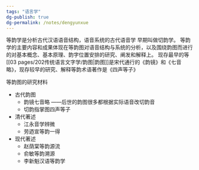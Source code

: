 ```yaml
---
tags: "语言学"
dg-publish: true
dg-permalink: /notes/dengyunxue
---
```

等韵学是分析古代汉语语音结构，语音系统的古代语音学
早期叫做切韵学。
等韵学的主要内容和成果体现在等韵图对语音结构与系统的分析，以及围绕韵图而进行的对基本概念、基本原理、韵字位置安排的研究、阐发和解释上。
现存最早的等[[03 pages/202传统语言文字学/韵图\|韵图]]是宋代通行的《韵镜》和《七音略》，现存较早的研究、解释等韵术语著作是《四声等子》

等韵图的研究材料
* 古代韵图
	* 韵镜七音略 ——后世的韵图很多都根据实际语音改切韵音
	* 切韵指掌图四声等子
* 清代著述
	* 江永音学辨微
	* 劳迺宣等韵一得
* 现代著述
	* 赵荫棠等韵源流
	* 俞敏等韵溯源
	* 李新魁汉语等韵学